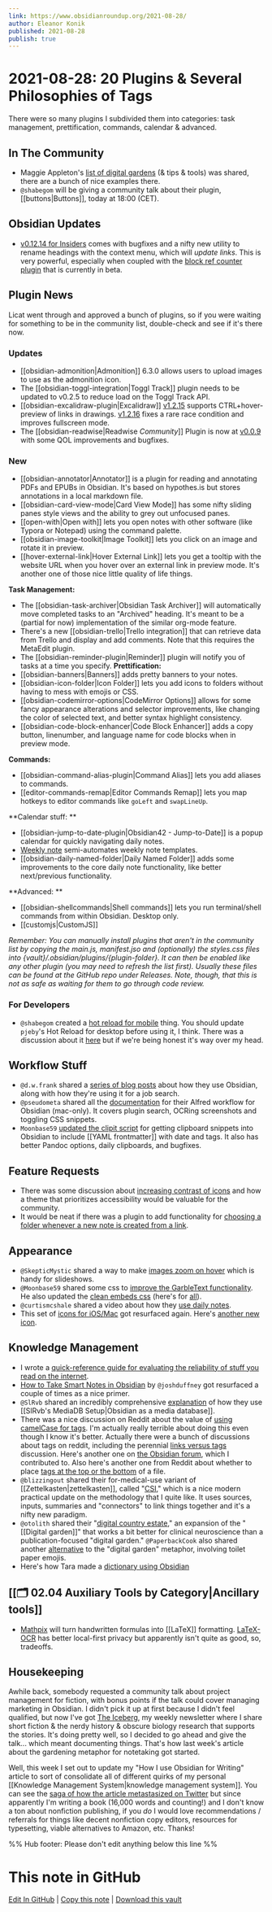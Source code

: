 ```yaml
---
link: https://www.obsidianroundup.org/2021-08-28/
author: Eleanor Konik
published: 2021-08-28
publish: true
---
```


# 2021-08-28: 20 Plugins & Several Philosophies of Tags
There were so many plugins I subdivided them into categories: task management, prettification, commands, calendar & advanced.

## In The Community

- Maggie Appleton's [list of digital gardens](https://github.com/MaggieAppleton/digital-gardeners) (& tips & tools) was shared, there are a bunch of nice examples there.
- `@shabegom` will be giving a community talk about their plugin, [[buttons|Buttons]], today at 18:00 (CET).

## Obsidian Updates

- [v0.12.14 for Insiders](https://forum.obsidian.md/t/obsidian-release-v0-12-14-insider-build/23046) comes with bugfixes and a nifty new utility to rename headings with the context menu, which will _update links_. This is very powerful, especially when coupled with the [block ref counter plugin](https://github.com/shabegom/obsidian-reference-count/releases/tag/0.1.0) that is currently in beta.

## Plugin News

Licat went through and approved a bunch of plugins, so if you were waiting for something to be in the community list, double-check and see if it's there now.

### Updates

- [[obsidian-admonition|Admonition]] 6.3.0 allows users to upload images to use as the admonition icon.
- The [[obsidian-toggl-integration|Toggl Track]] plugin needs to be updated to v0.2.5 to reduce load on the Toggl Track API.
- [[obsidian-excalidraw-plugin|Excalidraw]] [v1.2.15](https://github.com/zsviczian/obsidian-excalidraw-plugin/releases/tag/1.2.15) supports CTRL+hover-preview of links in drawings. [v1.2.16](https://github.com/zsviczian/obsidian-excalidraw-plugin/releases/tag/1.2.16) fixes a rare race condition and improves fullscreen mode.
- The [[obsidian-readwise|Readwise _Community_]] Plugin is now at [v0.0.9](https://github.com/renehernandez/obsidian-readwise/releases/tag/0.0.9) with some QOL improvements and bugfixes.

### New

- [[obsidian-annotator|Annotator]] is a plugin for reading and annotating PDFs and EPUBs in Obsidian. It's based on hypothes.is but stores annotations in a local markdown file.
- [[obsidian-card-view-mode|Card View Mode]] has some nifty sliding panes style views and the ability to grey out unfocused panes.
- [[open-with|Open with]] lets you open notes with other software (like Typora or Notepad) using the command palette.
- [[obsidian-image-toolkit|Image Toolkit]] lets you click on an image and rotate it in preview.
- [[hover-external-link|Hover External Link]] lets you get a tooltip with the website URL when you hover over an external link in preview mode. It's another one of those nice little quality of life things.

**Task Management:**

- The [[obsidian-task-archiver|Obsidian Task Archiver]] will automatically move completed tasks to an "Archived" heading. It's meant to be a (partial for now) implementation of the similar org-mode feature.
- There's a new [[obsidian-trello|Trello integration]] that can retrieve data from Trello and display and add comments. Note that this requires the MetaEdit plugin.
- The [[obsidian-reminder-plugin|Reminder]] plugin will notify you of tasks at a time you specify.
  **Prettification:**
- [[obsidian-banners|Banners]] adds pretty banners to your notes.
- [[obsidian-icon-folder|Icon Folder]] lets you add icons to folders without having to mess with emojis or CSS.
- [[obsidian-codemirror-options|CodeMirror Options]] allows for some fancy appearance alterations and selector improvements, like changing the color of selected text, and better syntax highlight consistency.
- [[obsidian-code-block-enhancer|Code Block Enhancer]] adds a copy button, linenumber, and language name for code blocks when in preview mode.

**Commands:**

- [[obsidian-command-alias-plugin|Command Alias]] lets you add aliases to commands.
- [[editor-commands-remap|Editor Commands Remap]] lets you map hotkeys to editor commands like `goLeft` and `swapLineUp`.

**Calendar stuff: **

- [[obsidian-jump-to-date-plugin|Obsidian42 - Jump-to-Date]] is a popup calendar for quickly navigating daily notes.
- [Weekly note](https://github.com/maloneya/ObsidianWeekly) semi-automates weekly note templates.
- [[obsidian-daily-named-folder|Daily Named Folder]] adds some improvements to the core daily note functionality, like better next/previous functionality.

**Advanced: **

- [[obsidian-shellcommands|Shell commands]] lets you run terminal/shell commands from within Obsidian. Desktop only.
- [[customjs|CustomJS]]

_Remember: You can manually install plugins that aren't in the community list by copying the main.js, manifest.jso and (optionally) the styles.css files into {vault}/.obsidian/plugins/{plugin-folder}. It can then be enabled like any other plugin (you may need to refresh the list first). Usually these files can be found at the GitHub repo under Releases. Note, though, that this is not as safe as waiting for them to go through code review._

### For Developers

- `@shabegom` created a [hot reload for mobile](https://github.com/shabegom/obsidian-hot-reload-mobile/releases/tag/1.0.2) thing. You should update `pjeby`'s Hot Reload for desktop before using it, I think. There was a discussion about it [here](http://discordapp.com/channels/686053708261228577/840286264964022302/879405215235854386) but if we're being honest it's way over my head.

## Workflow Stuff

- `@d.w.frank` shared a [series of blog posts](https://dwf.bigpencil.net/series/obsidian/) about how they use Obsidian, along with how they're using it for a job search.
- `@pseudometa` shared all the [documentation](https://github.com/chrisgrieser/shimmering-obsidian) for their Alfred workflow for Obsidian (mac-only). It covers plugin search, OCRing screenshots and toggling CSS snippets.
- `Moonbase59` [updated the clipit script](https://forum.obsidian.md/t/clipboard-snippets-in-your-inbox-for-later-review-even-when-obsidian-closed/22850) for getting clipboard snippets into Obsidian to include [[YAML frontmatter]] with date and tags. It also has better Pandoc options, daily clipboards, and bugfixes.

## Feature Requests

- There was some discussion about [increasing contrast of icons](https://forum.obsidian.md/t/enhance-default-color-contrast-of-the-icons/23045/3) and how a theme that prioritizes accessibility would be valuable for the community.
- It would be neat if there was a plugin to add functionality for [choosing a folder whenever a new note is created from a link](https://forum.obsidian.md/t/choose-a-folder-whenever-a-new-note-is-created-from-a-link/23177).

## Appearance

- `@SkepticMystic` shared a way to make [images zoom on hover](https://discord.com/channels/686053708261228577/722584061087842365/878721627427323974) which is handy for slideshows.
- `@Moonbase59` shared some css to [improve the GarbleText functionality](https://forum.obsidian.md/t/garble-text-on-screen-to-hide-private-info-with-added-features/23143). He also updated the [clean embeds css](https://forum.obsidian.md/t/meta-post-common-css-hacks/1978/394) (here's for [all](https://forum.obsidian.md/t/meta-post-common-css-hacks/1978/411)).
- `@curtismcshale` shared a video about how they [use daily notes](https://youtu.be/14GSuqWh4oU).
- This set of [icons for iOS/Mac](https://www.reddit.com/r/ObsidianMD/comments/l6amlf/three_icons_for_a_better_mac_experience/) got resurfaced again. Here's [another new icon](https://twitter.com/Gavmn/status/1431286249814315010?s=20).

## Knowledge Management

- I wrote a [quick-reference guide for evaluating the reliability of stuff you read on the internet](https://eleanorkonik.com/evaluating-references/).
- [How to Take Smart Notes in Obsidian](https://knowledgework.substack.com/p/how-to-take-smart-notes-in-obsidian) by `@joshduffney` got resurfaced a couple of times as a nice primer.
- `@SlRvb` shared an incredibly comprehensive [explanation](https://forum.obsidian.md/t/slrvbs-mediadb-setup/23227) of how they use [[SlRvb's MediaDB Setup|Obsidian as a media database]].
- There was a nice discussion on Reddit about the value of [using camelCase for tags](https://www.reddit.com/r/ObsidianMD/comments/pbzqia/tags_or_tags/). I'm actually really terrible about doing this even though I know it's better. Actually there were a bunch of discussions about tags on reddit, including the perennial [links versus tags](https://www.reddit.com/r/ObsidianMD/comments/pb0rrv/tags_what_is_the_difference_between_tagging_with/) discussion. Here's another one on [the Obsidian forum](https://forum.obsidian.md/t/how-do-you-use-tags/23172/5), which I contributed to. Also here's another one from Reddit about whether to place [tags at the top or the bottom](https://www.reddit.com/r/ObsidianMD/comments/pacv14/tags_on_top_of_note_or_bottom/) of a file.
- `@blizzingout` shared their for-medical-use variant of [[Zettelkasten|zettelkasten]], called "[CSI](https://discord.com/channels/686053708261228577/710585052769157141/879686732675706911)," which is a nice modern practical update on the methodology that I quite like. It uses sources, inputs, summaries and "connectors" to link things together and it's a nifty new paradigm.
- `@otolith` shared their "[digital country estate](https://discord.com/channels/686053708261228577/710585052769157141/879520742063112273)," an expansion of the "[[Digital garden]]" that works a bit better for clinical neuroscience than a publication-focused "digital garden." `@PaperbackCook` also shared another [alternative](https://discord.com/channels/686053708261228577/710585052769157141/879140427607973898) to the "digital garden" metaphor, involving toilet paper emojis.
- Here's how Tara made a [dictionary using Obsidian](https://tamethestars.wordpress.com/2021/08/24/how-to-make-a-dictionary-with-obsidianmd/)

## [[🗂️ 02.04 Auxiliary Tools by Category|Ancillary tools]]

- [Mathpix](https://mathpix.com/) will turn handwritten formulas into [[LaTeX]] formatting. [LaTeX-OCR](https://github.com/lukas-blecher/LaTeX-OCR/) has better local-first privacy but apparently isn't quite as good, so, tradeoffs.

## Housekeeping

Awhile back, somebody requested a community talk about project management for fiction, with bonus points if the talk could cover managing marketing in Obsidian. I didn't pick it up at first because I didn't feel qualified, but now I've got [The Iceberg](http://newsletter.eleanorkonik.com/), my weekly newsletter where I share short fiction & the nerdy history & obscure biology research that supports the stories. It's doing pretty well, so I decided to go ahead and give the talk... which meant documenting things. That's how last week's article about the gardening metaphor for notetaking got started.

Well, this week I set out to update my "How I use Obsidian for Writing" article to sort of consolidate all of different quirks of my personal [[Knowledge Management System|knowledge management system]]. You can see the [saga of how the article metastasized on Twitter](https://twitter.com/EleanorKonik/status/1429850365747466248) but since apparently I'm writing a book (16,000 words and counting!) and I don't know a ton about nonfiction publishing, if you _do_ I would love recommendations / referrals for things like decent nonfiction copy editors, resources for typesetting, viable alternatives to Amazon, etc. Thanks!

%% Hub footer: Please don't edit anything below this line %%

# This note in GitHub

<span class="git-footer">[Edit In GitHub](https://github.dev/obsidian-community/obsidian-hub/blob/main/01%20-%20Community/Obsidian%20Roundup/2021.08.08.md "git-hub-edit-note") | [Copy this note](https://raw.githubusercontent.com/obsidian-community/obsidian-hub/main/01%20-%20Community/Obsidian%20Roundup/2021.08.08.md "git-hub-copy-note") | [Download this vault](https://github.com/obsidian-community/obsidian-hub/archive/refs/heads/main.zip "git-hub-download-vault") </span>
